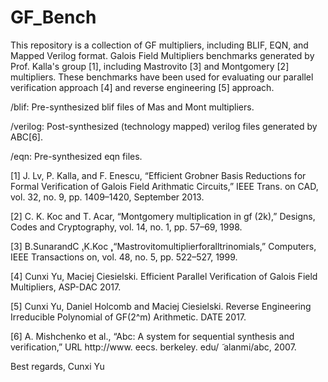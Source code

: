 # GF_Bench

This repository is a collection of GF multipliers, including BLIF, EQN, and Mapped Verilog format.
Galois Field Multipliers benchmarks generated by Prof. Kalla's group [1], including Mastrovito [3] and Montgomery [2] multipliers. These benchmarks have been used for evaluating our parallel verification approach [4] and reverse engineering [5] approach.


/blif: Pre-synthesized blif files of Mas and Mont multipliers.

/verilog: Post-synthesized (technology mapped) verilog files generated by ABC[6].

/eqn:  Pre-synthesized eqn files.

[1] J. Lv, P. Kalla, and F. Enescu, “Efficient Grobner Basis Reductions for Formal Verification of Galois Field Arithmatic Circuits,” 
IEEE Trans. on CAD, vol. 32, no. 9, pp. 1409–1420, September 2013.

[2] C. K. Koc and T. Acar, “Montgomery multiplication in gf (2k),” Designs, Codes and Cryptography, vol. 14, no. 1, pp. 57–69, 1998.

[3] B.SunarandC ̧.K.Koc ̧,“Mastrovitomultiplierforalltrinomials,” Computers, IEEE Transactions on, vol. 48, no. 5, pp. 522–527, 1999.

[4] Cunxi Yu, Maciej Ciesielski. Efficient Parallel Verification of Galois Field Multipliers, ASP-DAC 2017.

[5] Cunxi Yu, Daniel Holcomb and Maciej Ciesielski. Reverse Engineering Irreducible Polynomial of GF(2^m) Arithmetic. DATE 2017.

[6] A. Mishchenko et al., “Abc: A system for sequential synthesis and verification,” URL http://www. eecs. berkeley. edu/ ̃ alanmi/abc, 2007.

Best regards,
Cunxi Yu
